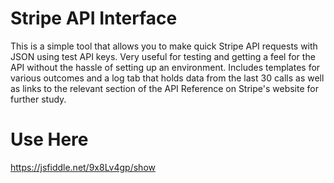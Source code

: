 # Stripe API Interface

This is a simple tool that allows you to make quick Stripe API requests with JSON using test API keys. Very useful for testing and getting a feel for the API without the hassle of setting up an environment. Includes templates for various outcomes and a log tab that holds data from the last 30 calls as well as links to the relevant section of the API Reference on Stripe's website for further study.

# Use Here

https://jsfiddle.net/9x8Lv4gp/show




